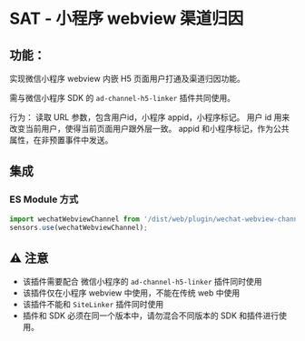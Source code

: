 # SAT - 小程序 webview 渠道归因

## 功能：
实现微信小程序 webview 内嵌 H5 页面用户打通及渠道归因功能。

需与微信小程序 SDK 的 `ad-channel-h5-linker` 插件共同使用。

行为：
读取 URL 参数，包含用户id，小程序 appid，小程序标记。
用户 id 用来改变当前用户，使得当前页面用户跟外层一致。
appid 和小程序标记，作为公共属性，在非预置事件中发送。

## 集成
### ES Module 方式
```js
import wechatWebviewChannel from '/dist/web/plugin/wechat-webview-channel/index.js';
sensors.use(wechatWebviewChannel);
```

## ⚠️ 注意
- 该插件需要配合 微信小程序的 `ad-channel-h5-linker` 插件同时使用
- 该插件仅在小程序 webview 中使用，不能在传统 web 中使用
- 该插件不能和 `SiteLinker` 插件同时使用
- 插件和 SDK 必须在同一个版本中，请勿混合不同版本的 SDK 和插件进行使用。